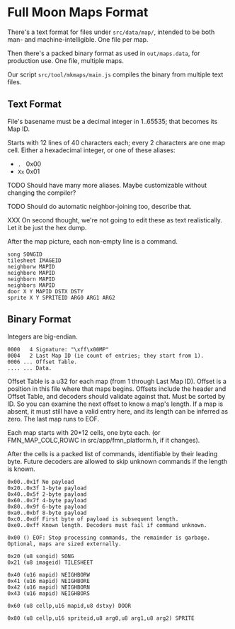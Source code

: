 # Full Moon Maps Format

There's a text format for files under `src/data/map/`, intended to be both man- and machine-intelligible.
One file per map.

Then there's a packed binary format as used in `out/maps.data`, for production use.
One file, multiple maps.

Our script `src/tool/mkmaps/main.js` compiles the binary from multiple text files.

## Text Format

File's basename must be a decimal integer in 1..65535; that becomes its Map ID.

Starts with 12 lines of 40 characters each; every 2 characters are one map cell.
Either a hexadecimal integer, or one of these aliases:

- `. ` 0x00
- `Xx` 0x01

TODO Should have many more aliases. Maybe customizable without changing the compiler?

TODO Should do automatic neighbor-joining too, describe that.

XXX On second thought, we're not going to edit these as text realistically. Let it be just the hex dump.

After the map picture, each non-empty line is a command.

```
song SONGID
tilesheet IMAGEID
neighborw MAPID
neighbore MAPID
neighborn MAPID
neighbors MAPID
door X Y MAPID DSTX DSTY
sprite X Y SPRITEID ARG0 ARG1 ARG2
```

## Binary Format

Integers are big-endian.

```
0000   4 Signature: "\xff\x00MP"
0004   2 Last Map ID (ie count of entries; they start from 1).
0006 ... Offset Table.
.... ... Data.
```

Offset Table is a u32 for each map (from 1 through Last Map ID).
Offset is a position in this file where that maps begins.
Offsets include the header and Offset Table, and decoders should validate against that.
Must be sorted by ID. So you can examine the next offset to know a map's length.
If a map is absent, it must still have a valid entry here, and its length can be inferred as zero.
The last map runs to EOF.

Each map starts with 20*12 cells, one byte each. (or FMN_MAP_COLC,ROWC in src/app/fmn_platform.h, if it changes).

After the cells is a packed list of commands, identifiable by their leading byte.
Future decoders are allowed to skip unknown commands if the length is known.

```
0x00..0x1f No payload
0x20..0x3f 1-byte payload
0x40..0x5f 2-byte payload
0x60..0x7f 4-byte payload
0x80..0x9f 6-byte payload
0xa0..0xbf 8-byte payload
0xc0..0xdf First byte of payload is subsequent length.
0xe0..0xff Known length. Decoders must fail if command unknown.
```

```
0x00 () EOF: Stop processing commands, the remainder is garbage. Optional, maps are sized externally.

0x20 (u8 songid) SONG
0x21 (u8 imageid) TILESHEET

0x40 (u16 mapid) NEIGHBORW
0x41 (u16 mapid) NEIGHBORE
0x42 (u16 mapid) NEIGHBORN
0x43 (u16 mapid) NEIGHBORS

0x60 (u8 cellp,u16 mapid,u8 dstxy) DOOR

0x80 (u8 cellp,u16 spriteid,u8 arg0,u8 arg1,u8 arg2) SPRITE
```
